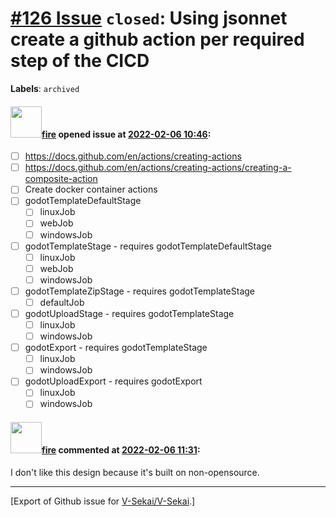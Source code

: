 # [\#126 Issue](https://github.com/V-Sekai/V-Sekai/issues/126) `closed`: Using jsonnet create a github action per required step of the CICD
**Labels**: `archived`


#### <img src="https://avatars.githubusercontent.com/u/32321?u=c2e06a3d2b49a467aa907e54aa259516440267cc&v=4" width="50">[fire](https://github.com/fire) opened issue at [2022-02-06 10:46](https://github.com/V-Sekai/V-Sekai/issues/126):

- [ ] https://docs.github.com/en/actions/creating-actions
- [ ] https://docs.github.com/en/actions/creating-actions/creating-a-composite-action
- [ ] Create docker container actions
- [ ] godotTemplateDefaultStage
  - [ ] linuxJob
  - [ ] webJob
  - [ ] windowsJob
- [ ] godotTemplateStage - requires godotTemplateDefaultStage
  - [ ] linuxJob
  - [ ] webJob
  - [ ] windowsJob
- [ ] godotTemplateZipStage - requires godotTemplateStage
  - [ ] defaultJob
- [ ] godotUploadStage - requires godotTemplateStage
  - [ ] linuxJob
  - [ ] windowsJob
- [ ] godotExport - requires godotTemplateStage
  - [ ] linuxJob
  - [ ] windowsJob
- [ ] godotUploadExport - requires godotExport
  - [ ] linuxJob
  - [ ] windowsJob

#### <img src="https://avatars.githubusercontent.com/u/32321?u=c2e06a3d2b49a467aa907e54aa259516440267cc&v=4" width="50">[fire](https://github.com/fire) commented at [2022-02-06 11:31](https://github.com/V-Sekai/V-Sekai/issues/126#issuecomment-1030813663):

I don't like this design because it's built on non-opensource.


-------------------------------------------------------------------------------



[Export of Github issue for [V-Sekai/V-Sekai](https://github.com/V-Sekai/V-Sekai).]
